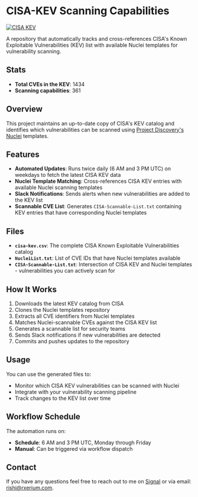 # CISA-KEV Scanning Capabilities

[![CISA KEV](https://github.com/rxerium/CISA-KEV/actions/workflows/CISA.yaml/badge.svg)](https://github.com/rxerium/CISA-KEV/actions/workflows/CISA.yaml)

A repository that automatically tracks and cross-references CISA's Known Exploitable Vulnerabilities (KEV) list with available Nuclei templates for vulnerability scanning.

## Stats

- **Total CVEs in the KEV**: 1434
- **Scanning capabilities**: 361

## Overview

This project maintains an up-to-date copy of CISA's KEV catalog and identifies which vulnerabilities can be scanned using [Project Discovery's Nuclei](https://github.com/projectdiscovery/nuclei-templates) templates.

## Features

- **Automated Updates**: Runs twice daily (6 AM and 3 PM UTC) on weekdays to fetch the latest CISA KEV data
- **Nuclei Template Matching**: Cross-references CISA KEV entries with available Nuclei scanning templates
- **Slack Notifications**: Sends alerts when new vulnerabilities are added to the KEV list
- **Scannable CVE List**: Generates `CISA-Scannable-List.txt` containing KEV entries that have corresponding Nuclei templates

## Files

- **`cisa-kev.csv`**: The complete CISA Known Exploitable Vulnerabilities catalog
- **`NucleiList.txt`**: List of CVE IDs that have Nuclei templates available
- **`CISA-Scannable-List.txt`**: Intersection of CISA KEV and Nuclei templates - vulnerabilities you can actively scan for

## How It Works

1. Downloads the latest KEV catalog from CISA
2. Clones the Nuclei templates repository
3. Extracts all CVE identifiers from Nuclei templates
4. Matches Nuclei-scannable CVEs against the CISA KEV list
5. Generates a scannable list for security teams
6. Sends Slack notifications if new vulnerabilities are detected
7. Commits and pushes updates to the repository

## Usage

You can use the generated files to:

- Monitor which CISA KEV vulnerabilities can be scanned with Nuclei
- Integrate with your vulnerability scanning pipeline
- Track changes to the KEV list over time

## Workflow Schedule

The automation runs on:
- **Schedule**: 6 AM and 3 PM UTC, Monday through Friday
- **Manual**: Can be triggered via workflow dispatch

## Contact

If you have any questions feel free to reach out to me on [Signal](https://signal.me/#eu/0Qd68U1ivXNdWCF4hf70UYFo7tB0w-GQqFpYcyV6-yr4exn2SclB6bFeP7wTAxQw) or via email: rishi@rxerium.com.
